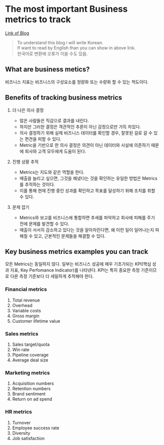 # The most important Business metrics to track

[Link of Blog](https://www.fool.com/the-blueprint/business-metrics/)

> To understand this blog i will write Korean.  
> If want to read by English than you can show in above link.  
> 한국어로 변환에 오류가 이을 수도 있음.

## What are business metics?
비즈니스 지표는 비즈니스의 구성요소를 정량화 또는 수량화 할 수 있는 척도이다. 


## Benefits of tracking business metrics

1. 더 나은 의사 결정
   - 많은 사람들은 직감으로 결과를 내린다.
    - 하지만 그러한 결정은 객관적인 추론이 아닌 감정으로만 가득 차있다.
    - 의사 결정하기 위해 실제 비즈니스 데이터를 확인할 경우, 잘못된 길로 갈 수 있는 편견을 피할 수 있다.
    - Metric을 기반으로 한 의사 결정은 의견이 아닌 데이터와 사실에 의존하기 때문에 회사와 고객 모두에게 도움이 된다.

2. 진행 상황 추적
    - Metrics는 지도와 같은 역할을 한다.
    - 매출을 늘리고 싶으면, 그것을 해냈다는 것을 확인하는 유일한 방법은 Metrics를 추적하는 것이다.
    - 이를 통해 현재 진행 중인 성과를 확인하고 목표를 달성하기 위해 조치를 취할 수 있다.

3. 문제 잡기
    - Metrics와 보고를 비즈니스에 통합하면 추세를 파악하고 회사에 피해를 주기 전에 문제를 발견할 수 있다.
    - 매출이 서서히 감소하고 있다는 것을 알아차린다면, 왜 이런 일이 일어나는지 파해칠 수 있고, 근본적인 문제들을 해결할 수 있다.

## Key business metrics examples you can track
모든 Metrics는 동일하지 않다.
일부는 비즈니스 성공에 매우 기초가되는 KPI(핵심 성과 지표, Key Perfomance Indicator)를 나타낸다. KPI는 특히 중요한 측정 기준이므로 다른 측정 기준보다 더 세밀하게 추적해야 한다.

### Financial metrics
1. Total revenue
2. Overhead
3. Variable costs
4. Gross margin
5. Customer lifetime value

### Sales metrics
1. Sales target/quota
2. Win rate
3. Pipeline coverage
4. Average deal size

### Marketing metrics
1. Acquisition numbers
2. Retention numbers
3. Brand sentiment
4. Return on ad spend
### HR metrics
1. Turnover
2. Employee success rate
3. Diversity
4. Job satisfaction
